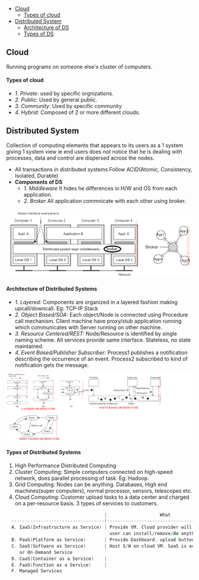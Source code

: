 - [Cloud](#cloud)
  - [Types of cloud](#tyc)
- [Distributed System](#dis)
  - [Architecture of DS](#archds) 
  - [Types of DS](#tyd)

<a name=cloud></a>
## Cloud
Running programs on someone else's cluster of computers.
#### Types of cloud
- _1. Private_: used by specific orgnizations.
- _2. Public:_ Used by general public.
- _3. Community:_ Used by specific community
- _4. Hybrid:_ Composed of 2 or more different clouds.

<a name=dis></a>
## Distributed System
Collection of computing elements that appears to its users as a 1 system giving 1 system view ie end users does not notice that he is dealing with processes, data and control are dispersed across the nodes.
- All transactions in distributed systems Follow ACID(Atomic, Consistency, Isolated, Durable)
- **Components of DS**
  - *1. Middleware* It hides he differences in H/W and OS from each application.  
  - *2. Broker* All application commnicate with each other using broker. 

<img src=distributed-system-middleware-layer.PNG width=500/>

<a name=archds></a>
#### Architecture of Distributed Systems
- *1. Layered:* Components are organized in a layered fashion making upcall/downcall. Eg: TCP-IP Stack
- _2. Object Based/SOA:_ Each object/Node is connected using Procedure call mechanism. Client machine have proxy/stub application running which communicates with Server running on other machine.
- _3. Resource Centered/REST:_ Node/Resource is identified by single naming scheme. All services provide same interface. Stateless, no state maintained.
- _4. Event Based/Publisher Subscriber:_ Process1 publishes a notification describing the occurrence of an event. Process2 subscribed to kind of notification gets the message.

<img src=architecture-types-of-distributed-systems.png width=500/>

<a name=tyd></a>
#### Types of Distributed Systems
1. High Performance Distributed Computing
2. Cluster Computing: Simple computers connected on high-speed network, does parallel processing of task. Eg: Hadoop.
3. Grid Computing: Nodes can be anything. Databases, High end machines(super computers), normal processor, sensors, telescopes etc.
4. Cloud Computing: Customer upload tasks to a data center and charged on a per-resource basis. 3 types of services to customers.
```c
                                     |                    What                                                   |  Example
  -----------------------------------|---------------------------------------------------------------------------|-----------
  A. IaaS(Infrastructure as Service) | Provide VM. Cloud provider will give access to OS of server/VM,           | GCE(google compute Engine)
                                       user can install/remove/do anything on Server. Highest control.           |
  B. PaaS(Platform as Service)       | Provide Dashboard. upload button is provided you can upload your website. | GAE(Google App engine)
  C. SaaS(Software as Service)       | Host S/W on cloud VM. SaaS is accessed using a thin client or by browser  | 
     or On-Demand Service
  D. CaaS(Container as a Service)    |                                                                           | GKE(Google Kubernets Engine)
  E. FaaS(Function as a Service)     |
  F. Managed Services
```  
